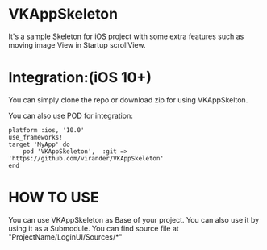 # VKAppSkeleton
It's a sample Skeleton for iOS project with some extra features such as moving image View in Startup scrollView.

# Integration:(iOS 10+)
  
You can simply clone the repo or download zip for using VKAppSkelton.

You can also use POD for integration:
  ```
  platform :ios, '10.0'
  use_frameworks!
  target 'MyApp' do
      pod 'VKAppSkeleton',  :git => 'https://github.com/virander/VKAppSkeleton'
  end

  ```

# HOW TO USE

You can use VKAppSkeleton as Base of your project. You can also use it by using it as a Submodule. 
You can find source file at "ProjectName/LoginUI/Sources/*"
